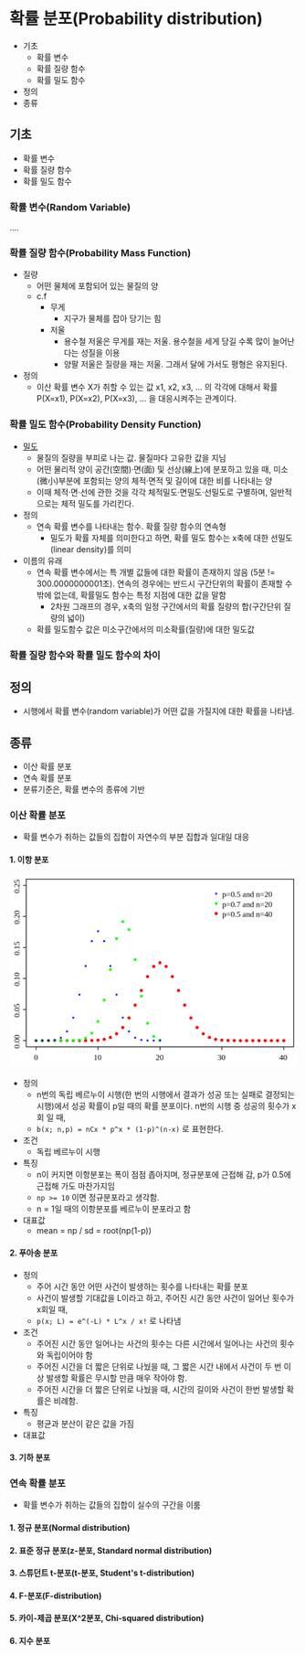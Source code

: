 # 확률 분포(Probability distribution)

- 기초
  - 확률 변수
  - 확률 질량 함수
  - 확률 밀도 함수
- 정의
- 종류

## 기초

- 확률 변수
- 확률 질량 함수
- 확률 밀도 함수

### 확률 변수(Random Variable)

....

### 확률 질량 함수(Probability Mass Function)

- 질량
  - 어떤 물체에 포함되어 있는 물질의 양
  - c.f
    - 무게
      - 지구가 물체를 잡아 당기는 힘
    - 저울
      - 용수철 저울은 무게를 재는 저울. 용수철을 세게 당길 수록 많이 늘어난다는 성질을 이용
      - 양팔 저울은 질량을 재는 저울. 그래서 달에 가서도 평형은 유지된다.
- 정의
  - 이산 확률 변수 X가 취할 수 있는 값 x1, x2, x3, ... 의 각각에 대해서 확률 P(X=x1), P(X=x2), P(X=x3), ... 을 대응시켜주는 관계이다.

### 확률 밀도 함수(Probability Density Function)

- [밀도](https://namu.wiki/w/%EB%B0%80%EB%8F%84)
  - 물질의 질량을 부피로 나는 값. 물질마다 고유한 값을 지님
  - 어떤 물리적 양이 공간(空間)·면(面) 및 선상(線上)에 분포하고 있을 때, 미소(微小)부분에 포함되는 양의 체적·면적 및 길이에 대한 비를 나타내는 양
  - 이때 체적·면·선에 관한 것을 각각 체적밀도·면밀도·선밀도로 구별하며, 일반적으로는 체적 밀도를 가리킨다.
- 정의
  - 연속 확률 변수를 나타내는 함수. 확률 질량 함수의 연속형
    - 밀도가 확률 자체를 의미한다고 하면, 확률 밀도 함수는 x축에 대한 선밀도(linear density)를 의미
- 이름의 유래
  - 연속 확률 변수에서는 특 개별 값들에 대한 확률이 존재하지 않음 (5분 != 300.0000000001초). 연속의 경우에는 반드시 구간단위의 확률이 존재할 수 밖에 없는데, 확률밀도 함수는 특정 지점에 대한 값을 말함
    - 2차원 그래프의 경우, x축의 일정 구간에서의 확률 질량의 합(구간단위 질량의 넓이)
  - 확률 밀도함수 값은 미소구간에서의 미소확률(질량)에 대한 밀도값

### 확률 질량 함수와 확률 밀도 함수의 차이

## 정의

- 시행에서 확률 변수(random variable)가 어떤 값을 가질지에 대한 확률을 나타냄.

## 종류

- 이산 확률 분포
- 연속 확률 분포
- 분류기준은, 확률 변수의 종류에 기반

### 이산 확률 분포

- 확률 변수가 취하는 값들의 집합이 자연수의 부분 집합과 일대일 대응

#### 1. 이항 분포

![](./images/binomial_distribution.png)

- 정의
  - n번의 독립 베르누이 시행(한 번의 시행에서 결과가 성공 또는 실패로 결정되는 시행)에서 성공 확률이 p일 때의 확률 분포이다. n번의 시행 중 성공의 횟수가 x회 일 때,
  - `b(x; n,p) = nCx * p^x * (1-p)^(n-x)` 로 표현한다.
- 조건
  - 독립 베르누이 시행
- 특징
  - n이 커지면 이항분포는 폭이 점점 좁아지며, 정규분포에 근접해 감, p가 0.5에 근접해 가도 마찬가지임
  - `np >= 10` 이면 정규분포라고 생각함.
  - n = 1일 때의 이항분포를 베르누이 분포라고 함
- 대표값
  - mean = np / sd = root(np(1-p))

#### 2. 푸아송 분포

- 정의
  - 주어 시간 동안 어떤 사건이 발생하는 횟수를 나타내는 확률 분포
  - 사건이 발생할 기대값을 L이라고 하고, 주어진 시간 동안 사건이 일어난 횟수가 x회일 때,
  - `p(x; L) = e^(-L) * L^x / x!` 로 나타냄
- 조건
  - 주어진 시간 동안 일어나는 사건의 횟수는 다른 시간에서 일어나는 사건의 횟수와 독립이어야 함
  - 주어진 시간을 더 짧은 단위로 나눴을 때, 그 짧은 시간 내에서 사건이 두 번 이상 발생할 확률은 무시할 만큼 매우 작아야 함.
  - 주어진 시간을 더 짧은 단위로 나눴을 때, 시간의 길이와 사건이 한번 발생할 확률은 비례함.
- 특징
  - 평균과 분산이 같은 값을 가짐
- 대표값

#### 3. 기하 분포

### 연속 확률 분포

- 확률 변수가 취하는 값들의 집합이 실수의 구간을 이룸

#### 1. 정규 분포(Normal distribution)

#### 2. 표준 정규 분포(z-분포, Standard normal distribution)

#### 3. 스튜던트 t-분포(t-분포, Student's t-distribution)

#### 4. F-분포(F-distribution)

#### 5. 카이-제곱 분포(X^2분포, Chi-squared distribution)

#### 6. 지수 분포
